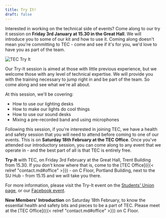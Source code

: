 ```yaml
---
title: Try It!
draft: false
---
```


Interested in working on the technical side of events? Come along to our try it session on **Friday 3rd January at 15.30 in the Great Hall**. We will introduce you to some of our kit and how to use it. Coming along doesn't mean you're committing to TEC - come and see if it's for you, we'd love to have you as part of the team.

<img src='/imgs/Try-It-2017.png' alt="TEC Try It" />

Our Try-It session is aimed at those with little previous experience, but we welcome those with any level of technical expertise. We will provide you with the training necessary to jump right in and be part of the team. So come along and see what we're all about. 

At this session, we'll be covering:

* How to use our lighting desks
* How to make our lights do cool things
* How to use our sound desks
* Mixing a pre-recorded band and using microphones

Following this session, if you're interested in joining TEC, we have a health and safety session that you will need to attend before coming to one of our events. This is on **Saturday 18th February at the TEC Office**. Once you've attended our introductory session, you can come along to any event that we operate in - and the best part of all is that TEC is entirely free.

**Try-It** with TEC, on Friday 3rd February at the Great Hall, Trent Building from 15.30. If you don't know where that is, come to the [TEC Office]({{< relref "contact.md#office" >}}) - on C Floor, Portland Building, next to the SU Hub - from 15.15 and we will take you there.

For more information, please visit the Try-It event on the [Students' Union page](https://www.su.nottingham.ac.uk/events/8546/9510/), or our [Facebook event](https://www.facebook.com/events/1665527587078957/).

**New Members' Introduction** on Saturday 18th February, to know the essential health and safety bits and pieces to be a part of TEC. Please meet at the [TEC Office]({{< relref "contact.md#office" >}}) on C Floor.

